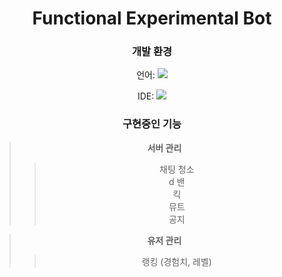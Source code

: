 <div align=center>

# Functional Experimental Bot



### 개발 환경

언어: <a href="https://discordpy.readthedocs.io/en/stable/"><img src="https://img.shields.io/badge/discord.py-3776AB?style=flat-square&logo=Python&logoColor=white"/></a>

IDE: <a href="https://code.visualstudio.com/"><img src="https://img.shields.io/badge/VSC-007ACC?style=flat-square&logo=Visual Studio Code&logoColor=white"/></a>

### 구현중인 기능

> **서버 관리**
>> 채팅 청소 <br>d
>> 밴<br>
>> 킥<br>
>> 뮤트<Br>
>> 공지<br>

> **유저 관리**
>> 랭킹 (경험치, 레벨)<br>


















</div>